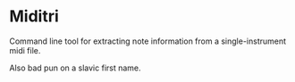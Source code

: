# Miditri
Command line tool for extracting note information from a single-instrument midi
file.

Also bad pun on a slavic first name.
